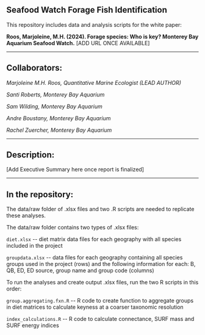 <!-- badges: start -->
<!-- badges: end -->

## Seafood Watch Forage Fish Identification

This repository includes data and analysis scripts for the white paper:

**Roos, Marjoleine, M.H. (2024). Forage species: Who is key? Monterey Bay Aquarium Seafood Watch.** [ADD URL ONCE AVAILABLE]

---
## Collaborators:
*Marjoleine M.H. Roos, Quantitative Marine Ecologist (LEAD AUTHOR)*

*Santi Roberts, Monterey Bay Aquarium*

*Sam Wilding, Monterey Bay Aquarium*

*Andre Boustany, Monterey Bay Aquarium*

*Rachel Zuercher, Monterey Bay Aquarium*


---
## Description:
[Add Executive Summary here once report is finalized]

--- 
## In the repository:
The data/raw folder of .xlsx files and two .R scripts are needed to replicate these analyses.

The data/raw folder contains two types of .xlsx files:

`diet.xlsx` -- diet matrix data files for each geography with all species included in the project

`groupdata.xlsx` -- data files for each geography containing all species groups used in the project (rows) 
and the following information for each: B, QB, ED, ED source, group name and group code (columns)

To run the analyses and create output .xlsx files, run the two R scripts in this order:

`group.aggregating.fxn.R` -- R code to create function to aggregate groups in diet matrices to calculate keyness at a coarser taxonomic resolution

`index_calculations.R` -- R code to calculate connectance, SURF mass and SURF energy indices

